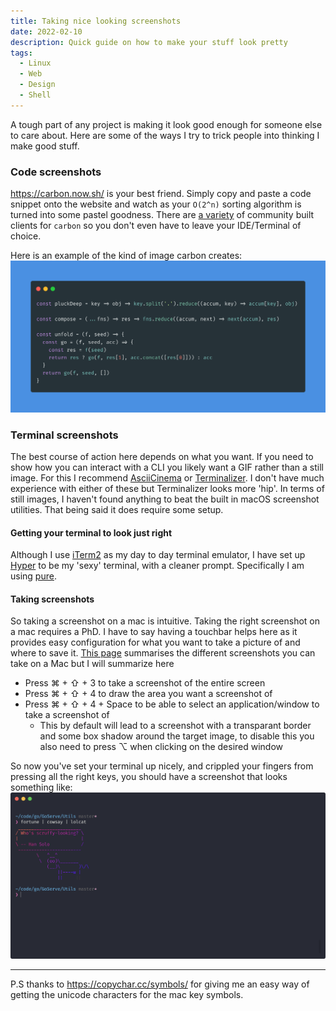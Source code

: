 ```yaml
---
title: Taking nice looking screenshots
date: 2022-02-10
description: Quick guide on how to make your stuff look pretty
tags:
  - Linux
  - Web
  - Design
  - Shell
---
```


A tough part of any project is making it look good enough for someone else to care about. Here are some of the ways I try to trick people into thinking I make good stuff.

### Code screenshots
https://carbon.now.sh/ is your best friend. Simply copy and paste a code snippet onto the website and watch as your `O(2^n)` sorting algorithm is turned into some pastel goodness.
There are [a variety](https://github.com/carbon-app/carbon#community) of community built clients for `carbon` so you don't even have to leave your IDE/Terminal of choice.

Here is an example of the kind of image carbon creates:
![carbon in action](./carbon.png)

### Terminal screenshots
The best course of action here depends on what you want. If you need to show how you can interact with a CLI you likely want a GIF rather than a still image. For this I recommend [AsciiCinema](https://asciinema.org/) or [Terminalizer](https://github.com/faressoft/terminalizer).
I don't have much experience with either of these but Terminalizer looks more 'hip'.
In terms of still images, I haven't found anything to beat the built in macOS screenshot utilities. That being said it does require some setup.

#### Getting your terminal to look just right
Although I use [iTerm2](https://www.iterm2.com/) as my day to day terminal emulator, I have set up [Hyper](https://hyper.is/) to be my 'sexy' terminal, with a cleaner prompt. Specifically I am using [pure](https://github.com/sindresorhus/pure).

#### Taking screenshots
So taking a screenshot on a mac is intuitive. Taking the right screenshot on a mac requires a PhD. I have to say having a touchbar helps here as it provides easy configuration for what you want to take a picture of and where to save it.
[This page](https://support.apple.com/en-us/HT201361) summarises the different screenshots you can take on a Mac but I will summarize here
- Press ⌘ + ⇧ + 3 to take a screenshot of the entire screen
- Press ⌘ + ⇧ + 4 to draw the area you want a screenshot of
- Press ⌘ + ⇧ + 4 + Space to be able to select an application/window to take a screenshot of
  - This by default will lead to a screenshot with a transparant border and some box shadow around the target image, to disable this you also need to press ⌥ when clicking on the desired window

So now you've set your terminal up nicely, and crippled your fingers from pressing all the right keys, you should have a screenshot that looks something like:
![terminal screenshot](./terminal.png)

---
P.S thanks to https://copychar.cc/symbols/ for giving me an easy way of getting the unicode characters for the mac key symbols.
